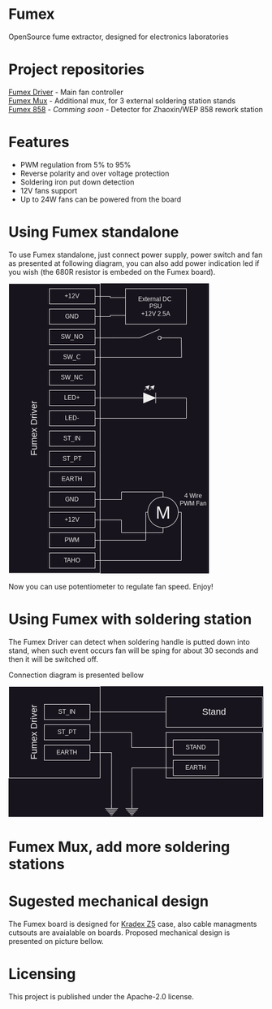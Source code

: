 # Fumex
OpenSource fume extractor, designed for electronics laboratories

# Project repositories
[Fumex Driver](https://github.com/koszalix/fumexDriver) - Main fan controller   
[Fumex Mux](https://github.com/koszalix/fumexMux) - Additional mux, for 3 external soldering station stands   
[Fumex 858]() - *Comming soon* - Detector for Zhaoxin/WEP 858 rework station  

# Features
- PWM regulation from 5% to 95% 
- Reverse polarity and over voltage protection
- Soldering iron put down detection 
- 12V fans support 
- Up to 24W fans can be powered from the board

# Using Fumex standalone
To use Fumex standalone, just connect power supply, power switch and fan as presented at following diagram, you can 
also add power indication led if you wish (the 680R resistor is embeded on the Fumex board).

![Fumex standalone connection diagram](images/standalone_connection.png)

Now you can use potentiometer to regulate fan speed. Enjoy! 

# Using Fumex with soldering station 
The Fumex Driver can detect when soldering handle is putted down into stand, when such event occurs fan will be sping for about 30 seconds and then it will be switched off.   

Connection diagram is presented bellow  

![Fumex soldeing station connection](/images/soldering_station_connection.png)  

# Fumex Mux, add more soldering stations 

# Sugested mechanical design
The Fumex board is designed for [Kradex Z5](https://www.kradex.com.pl/product/enclosures_with_side_panels/z5_ps?lang=en) case, also cable managments cutsouts are avaialable on boards. 
Proposed mechanical design is presented on picture bellow.

# Licensing
This project is published under the Apache-2.0 license.
